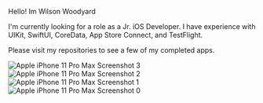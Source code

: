 Hello! Im Wilson Woodyard

I'm currently looking for a role as a Jr. iOS Developer. I have experience with UIKit, SwiftUI, CoreData, App Store Connect, and TestFlight.

Please visit my repositories to see a few of my completed apps.



![Apple iPhone 11 Pro Max Screenshot 3](https://user-images.githubusercontent.com/98561460/183100822-ac7d3d21-2794-4155-9cec-f30d5edab412.png)
![Apple iPhone 11 Pro Max Screenshot 2](https://user-images.githubusercontent.com/98561460/183100828-d13322ed-c4d1-440c-80de-985a311471fe.png)
![Apple iPhone 11 Pro Max Screenshot 1](https://user-images.githubusercontent.com/98561460/183100833-ba14a546-6618-45dc-8a9e-2eaa07612582.png)
![Apple iPhone 11 Pro Max Screenshot 0](https://user-images.githubusercontent.com/98561460/183100838-ab6328c9-ec93-49c5-8638-7d05d28b86a4.png)

